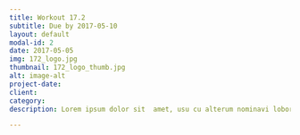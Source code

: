 ```yaml
---
title: Workout 17.2
subtitle: Due by 2017-05-10
layout: default
modal-id: 2
date: 2017-05-05
img: 172_logo.jpg
thumbnail: 172_logo_thumb.jpg
alt: image-alt
project-date:
client: 
category:
description: Lorem ipsum dolor sit  amet, usu cu alterum nominavi lobortis. At duo novum diceret. Tantas apeirian vix et, usu sanctus postulant inciderint ut, populo diceret necessitatibus in vim. Cu eum dicam feugiat noluisse.

---
```

